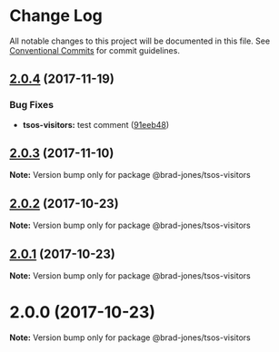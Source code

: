 # Change Log

All notable changes to this project will be documented in this file.
See [Conventional Commits](https://conventionalcommits.org) for commit guidelines.

<a name="2.0.4"></a>
## [2.0.4](https://github.com/brad-jones/tsos/compare/@brad-jones/tsos-visitors@2.0.3...@brad-jones/tsos-visitors@2.0.4) (2017-11-19)


### Bug Fixes

* **tsos-visitors:** test comment ([91eeb48](https://github.com/brad-jones/tsos/commit/91eeb48))




<a name="2.0.3"></a>
## [2.0.3](https://github.com/brad-jones/tsos/compare/@brad-jones/tsos-visitors@2.0.2...@brad-jones/tsos-visitors@2.0.3) (2017-11-10)




**Note:** Version bump only for package @brad-jones/tsos-visitors

<a name="2.0.2"></a>
## [2.0.2](https://github.com/brad-jones/tsos/compare/@brad-jones/tsos-visitors@2.0.1...@brad-jones/tsos-visitors@2.0.2) (2017-10-23)




**Note:** Version bump only for package @brad-jones/tsos-visitors

<a name="2.0.1"></a>
## [2.0.1](https://github.com/brad-jones/tsos/compare/@brad-jones/tsos-visitors@2.0.0...@brad-jones/tsos-visitors@2.0.1) (2017-10-23)




**Note:** Version bump only for package @brad-jones/tsos-visitors

<a name="2.0.0"></a>
# 2.0.0 (2017-10-23)




**Note:** Version bump only for package @brad-jones/tsos-visitors
